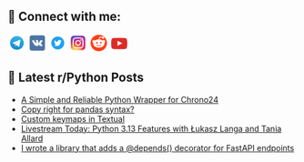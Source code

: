 ## 🔎 Connect with me:
[<img src="https://github.com/bullbesh/bullbesh/blob/main/images/Telegram.png" width="32" height="32" />](https://t.me/bullbesh)
[<img src="https://github.com/bullbesh/bullbesh/blob/main/images/VK.png" width="32" height="32" />](https://vk.com/bullbesh)
[<img src="https://github.com/bullbesh/bullbesh/blob/main/images/Twitter.png" width="32" height="32" />](https://twitter.com/bullbesh1)
[<img src="https://github.com/bullbesh/bullbesh/blob/main/images/Instagram.png" width="32" height="32" />](https://www.instagram.com/bullbesh)
[<img src="https://github.com/bullbesh/bullbesh/blob/main/images/Reddit.png" width="32" height="32" />](https://www.reddit.com/user/bullbesh)
[<img src="https://github.com/bullbesh/bullbesh/blob/main/images/YouTube.png" width="32" height="32" />](https://www.youtube.com/channel/UCtfjRs6uzgq5mfm8S06WTcg)

## 📕 Latest r/Python Posts
<!-- BLOG-POST-LIST:START -->
- [A Simple and Reliable Python Wrapper for Chrono24](https://www.reddit.com/r/Python/comments/1fvakix/a_simple_and_reliable_python_wrapper_for_chrono24/)
- [Copy right for pandas syntax?](https://www.reddit.com/r/Python/comments/1fvaeng/copy_right_for_pandas_syntax/)
- [Custom keymaps in Textual](https://www.reddit.com/r/Python/comments/1fv4fqa/custom_keymaps_in_textual/)
- [Livestream Today: Python 3.13 Features with Łukasz Langa and Tania Allard](https://www.reddit.com/r/Python/comments/1fv3rcd/livestream_today_python_313_features_with_łukasz/)
- [I wrote a library that adds a @depends&lpar;&rpar; decorator for FastAPI endpoints](https://www.reddit.com/r/Python/comments/1fv3hbs/i_wrote_a_library_that_adds_a_depends_decorator/)
<!-- BLOG-POST-LIST:END -->
